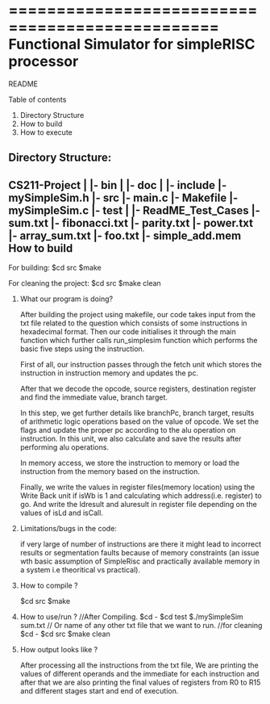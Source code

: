 
================================================
Functional Simulator for simpleRISC processor
================================================

README

Table of contents
1. Directory Structure
2. How to build
3. How to execute

Directory Structure:
--------------------
CS211-Project
  |
  |- bin
      |
  |- doc
      |
  |- include
      |- mySimpleSim.h
  |- src
      |- main.c
      |- Makefile
      |- mySimpleSim.c
  |- test
      |
      |- ReadME_Test_Cases
      |- sum.txt
      |- fibonacci.txt
      |- parity.txt
      |- power.txt
      |- array_sum.txt
      |- foo.txt
      |- simple_add.mem
How to build
------------
For building:
	$cd src
	$make

For cleaning the project:
	$cd src
	$make clean

1. What our program is doing?
	
	After building the project using makefile, our code takes input from the txt file related to the question
	which consists of some instructions in hexadecimal format. Then our code initialises it through the main 
	function which further calls run_simplesim function which performs the basic five steps using the instruction.
	
	First of all, our instruction passes through the fetch unit which stores the instruction in instruction memory
	and updates the pc.
	
	After that we decode the opcode, source registers, destination register and find the immediate value, branch target.
	
	In this step, we get further details like branchPc, branch target, results of arithmetic logic operations based 
	on the value of opcode. We set the flags and update the proper pc according to the alu operation on instruction.
	In this unit, we also calculate and save the results after performing alu operations.

	In memory access, we store the instruction to memory or load the instruction from the memory based on the instruction.
	
	Finally, we write the values in register files(memory location) using the Write Back unit if isWb is 1 and calculating 
	which address(i.e. register) to go. And write the ldresult and aluresult in register file depending on the values of 
	isLd and isCall.
	
	
2. Limitations/bugs in the code:

	if very large of number of instructions are there it might lead to incorrect results or segmentation faults because of memory constraints
	(an issue wth basic assumption of SimpleRisc and practically available memory in a system i.e theoritical vs practical). 

3. How to compile ?

	$cd src
	$make


4. How to use/run ?
									//After Compiling.
	$cd -
	$cd test
	$./mySimpleSim sum.txt           // Or name of any other txt file that we want to run.
 //for cleaning
	$cd -
	$cd src
	$make clean

5. How output looks like ?

	After processing all the instructions from the txt file, We are printing the values of different 
	operands and the immediate for each instruction and after that we are also printing the final values 
	of registers from R0 to R15 and different stages start and end of execution.

